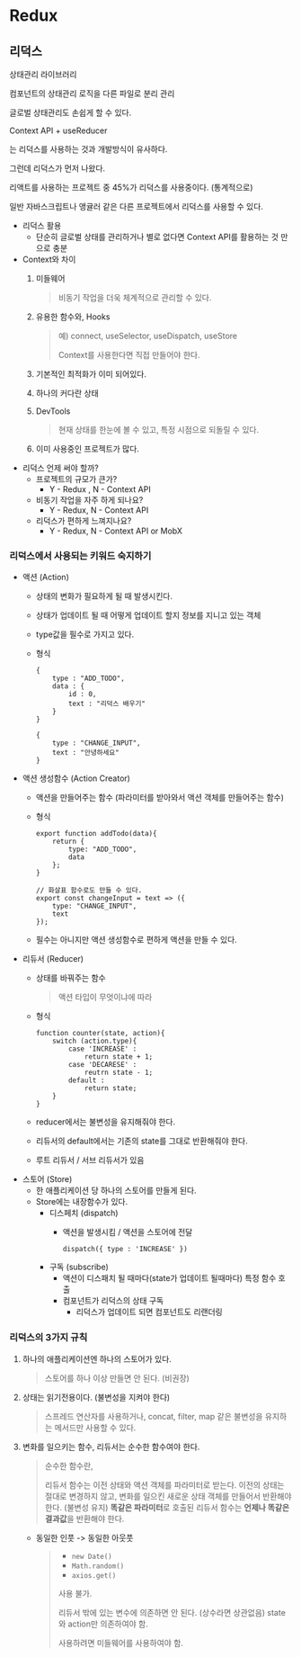 # Redux

## 리덕스

상태관리 라이브러리

컴포넌트의 상태관리 로직을 다른 파일로 분리 관리

글로벌 상태관리도 손쉽게 할 수 있다.

Context API + useReducer

는 리덕스를 사용하는 것과 개발방식이 유사하다.

그런데 리덕스가 먼저 나왔다.

리액트를 사용하는 프로젝트 중 45%가 리덕스를 사용중이다. \(통계적으로\)

일반 자바스크립트나 앵귤러 같은 다른 프로젝트에서 리덕스를 사용할 수 있다.

* 리덕스 활용
  * 단순히 글로벌 상태를 관리하거나 별로 없다면 Context API를 활용하는 것 만으로 충분
* Context와 차이
  1. 미들웨어

     > 비동기 작업을 더욱 체계적으로 관리할 수 있다.

  2. 유용한 함수와, Hooks

     > 예\) connect, useSelector, useDispatch, useStore
     >
     > Context를 사용한다면 직접 만들어야 한다.

  3. 기본적인 최적화가 이미 되어있다.
  4. 하나의 커다란 상태
  5. DevTools

     > 현재 상태를 한눈에 볼 수 있고, 특정 시점으로 되돌릴 수 있다.

  6. 이미 사용중인 프로젝트가 많다.
* 리덕스 언제 써야 할까?
  * 프로젝트의 규모가 큰가?
    * Y - Redux , N - Context API
  * 비동기 작업을 자주 하게 되나요?
    * Y - Redux, N - Context API
  * 리덕스가 편하게 느껴지나요?
    * Y - Redux, N - Context API or MobX

### 리덕스에서 사용되는 키워드 숙지하기

* 액션 \(Action\)
  * 상태의 변화가 필요하게 될 때 발생시킨다.
  * 상태가 업데이트 될 때 어떻게 업데이트 할지 정보를 지니고 있는 객체
  * type값을 필수로 가지고 있다.
  * 형식

    ```text
    {
        type : "ADD_TODO",
        data : {
            id : 0,
            text : "리덕스 배우기"
        }
    }
    ```

    ```text
    {
        type : "CHANGE_INPUT",
        text : "안녕하세요"
    }
    ```
* 액션 생성함수 \(Action Creator\)
  * 액션을 만들어주는 함수 \(파라미터를 받아와서 액션 객체를 만들어주는 함수\)
  * 형식

    ```text
    export function addTodo(data){
        return {
            type: "ADD_TODO",
            data
        };
    }
    ​
    // 화살표 함수로도 만들 수 있다.
    export const changeInput = text => ({
        type: "CHANGE_INPUT",
        text
    });
    ```

  * 필수는 아니지만 액션 생성함수로 편하게 액션을 만들 수 있다.
* 리듀서 \(Reducer\)
  * 상태를 바꿔주는 함수

    > 액션 타입이 무엇이냐에 따라

  * 형식

    ```text
    function counter(state, action){
        switch (action.type){
            case 'INCREASE' :
                return state + 1;
            case 'DECARESE' :
                reutrn state - 1;
            default :
                return state;
        }
    }
    ```

  * reducer에서는 불변성을 유지해줘야 한다.
  * 리듀서의 default에서는 기존의 state를 그대로 반환해줘야 한다.
  * 루트 리듀서 / 서브 리듀서가 있음
* 스토어 \(Store\)
  * 한 애플리케이션 당 하나의 스토어를 만들게 된다.
  * Store에는 내장함수가 있다.
    * 디스페치 \(dispatch\)
      * 액션을 발생시킴 / 액션을 스토어에 전달

        ```text
        dispatch({ type : 'INCREASE' })
        ```
    * 구독 \(subscribe\)
      * 액션이 디스패치 될 때마다\(state가 업데이트 될때마다\) 특정 함수 호출
      * 컴포넌트가 리덕스의 상태 구독
        * 리덕스가 업데이트 되면 컴포넌트도 리랜더링

### 리덕스의 3가지 규칙

1. 하나의 애플리케이션엔 하나의 스토어가 있다.

   > 스토어를 하나 이상 만들면 안 된다. \(비권장\)

2. 상태는 읽기전용이다. \(불변성을 지켜야 한다\)

   > 스프레드 연산자를 사용하거나, concat, filter, map 같은 불변성을 유지하는 메서드만 사용할 수 있다.

3. 변화를 일으키는 함수, 리듀서는 순수한 함수여야 한다.

   > 순수한 함수란,
   >
   > 리듀서 함수는 이전 상태와 액션 객체를 파라미터로 받는다. 이전의 상태는 절대로 변경하지 않고, 변화를 일으킨 새로운 상태 객체를 만들어서 반환해야 한다. \(불변성 유지\) **똑같은 파라미터**로 호출된 리듀서 함수는 **언제나 똑같은 결과값**을 반환해야 한다.

   * 동일한 인풋 -&gt; 동일한 아웃풋

     > * `new Date()`
     > * `Math.random()`
     > * `axios.get()`
     >
     > 사용 불가.
     >
     > 리듀서 밖에 있는 변수에 의존하면 안 된다. \(상수라면 상관없음\) state와 action만 의존하여야 함.
     >
     > 사용하려면 미들웨어를 사용하여야 함.

